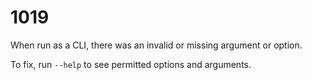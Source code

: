 # 1019

When run as a CLI, there was an invalid or missing argument or option.

To fix, run `--help` to see permitted options and arguments.
